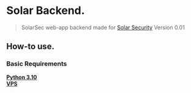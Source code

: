 
# Solar Backend.
> SolarSec web-app backend made for [Solar Security](https://solarsec.fbi.gov/) Version 0.01

## How-to use.
### Basic Requirements
  [**Python 3.10**](https://www.python.org/downloads/release/python-3100/) <br />
  [**VPS**](https://www.ovh.com/world/) <br />
